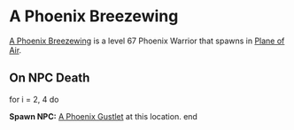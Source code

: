 # A Phoenix Breezewing



[A Phoenix Breezewing](/npc/215058) is a level 67 Phoenix Warrior that spawns in [Plane of Air](/zone/215).



## On NPC Death

for i = 2, 4 do


**Spawn NPC:**  [A Phoenix Gustlet](/npc/215412) at this location.
end
